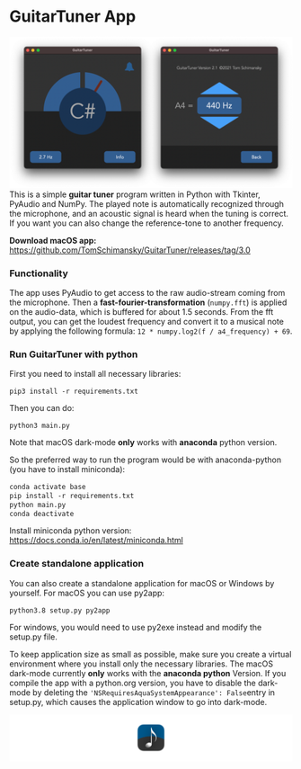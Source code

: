# GuitarTuner App
![](documentation/readme_images/Preview_Dark.png)
This is a simple **guitar tuner** program written in Python with Tkinter, PyAudio and NumPy.
The played note is automatically recognized through the microphone, and an acoustic signal is
heard when the tuning is correct. If you want you can also change the reference-tone to another
frequency.

**Download macOS app:** https://github.com/TomSchimansky/GuitarTuner/releases/tag/3.0

### Functionality

The app uses PyAudio to get access to the raw audio-stream coming from the microphone.
Then a **fast-fourier-transformation** (```numpy.fft```) is applied on the audio-data, which is buffered for about 1.5 seconds.
From the fft output, you can get the loudest frequency and convert it to a musical note by applying the following
formula: ```12 * numpy.log2(f / a4_frequency) + 69```.

### Run GuitarTuner with python
First you need to install all necessary libraries:
```
pip3 install -r requirements.txt
```
Then you can do:
```
python3 main.py
```
Note that macOS dark-mode **only** works with **anaconda** python version.

So the preferred way to run the program would be with anaconda-python (you have to install miniconda):

```
conda activate base
pip install -r requirements.txt
python main.py
conda deactivate
```

Install miniconda python version: https://docs.conda.io/en/latest/miniconda.html

### Create standalone application
You can also create a standalone application for macOS or Windows by yourself. For macOS you can use py2app:
```
python3.8 setup.py py2app
```
For windows, you would need to use py2exe instead and modify the setup.py file.

To keep application size as small as possible, make sure you create a virtual environment where you install
only the necessary libraries. The macOS dark-mode currently **only** works with the **anaconda python** Version.
If you compile the app with a python.org version, you have to disable the dark-mode by deleting
the ```'NSRequiresAquaSystemAppearance': False```entry in setup.py, which causes the application window to go
into dark-mode.

![](documentation/readme_images/Icon_Banner.png)